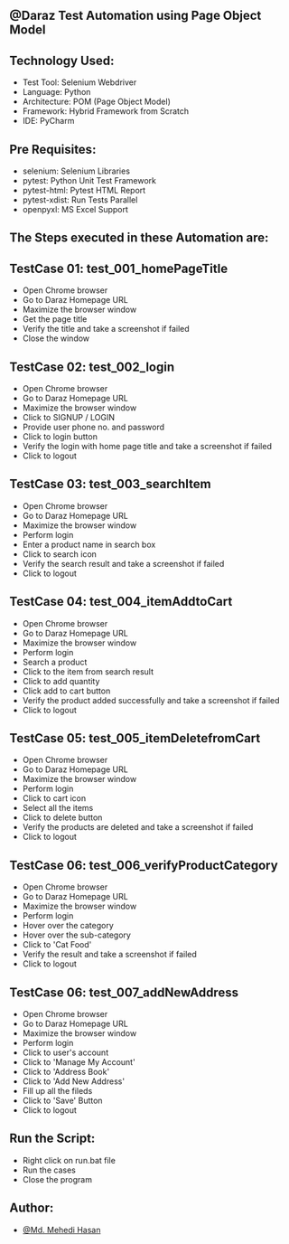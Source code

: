 ## @Daraz Test Automation using Page Object Model

## Technology Used:

- Test Tool: Selenium Webdriver
- Language: Python
- Architecture: POM (Page Object Model)
- Framework: Hybrid Framework from Scratch
- IDE: PyCharm

## Pre Requisites:

- selenium: Selenium Libraries
- pytest: Python Unit Test Framework
- pytest-html: Pytest HTML Report
- pytest-xdist: Run Tests Parallel
- openpyxl: MS Excel Support

## The Steps executed in these Automation are:

## TestCase 01: test_001_homePageTitle
- Open Chrome browser
- Go to Daraz Homepage URL
- Maximize the browser window
- Get the page title
- Verify the title and take a screenshot if failed
- Close the window

## TestCase 02: test_002_login
- Open Chrome browser
- Go to Daraz Homepage URL
- Maximize the browser window
- Click to SIGNUP / LOGIN
- Provide user phone no. and password
- Click to login button
- Verify the login with home page title and take a screenshot if failed
- Click to logout

## TestCase 03: test_003_searchItem
- Open Chrome browser
- Go to Daraz Homepage URL
- Maximize the browser window
- Perform login
- Enter a product name in search box
- Click to search icon
- Verify the search result and take a screenshot if failed
- Click to logout

## TestCase 04: test_004_itemAddtoCart
- Open Chrome browser
- Go to Daraz Homepage URL
- Maximize the browser window
- Perform login
- Search a product
- Click to the item from search result
- Click to add quantity
- Click add to cart button
- Verify the product added successfully and take a screenshot if failed
- Click to logout

## TestCase 05: test_005_itemDeletefromCart
- Open Chrome browser
- Go to Daraz Homepage URL
- Maximize the browser window
- Perform login
- Click to cart icon
- Select all the items
- Click to delete button
- Verify the products are deleted and take a screenshot if failed
- Click to logout

## TestCase 06: test_006_verifyProductCategory
- Open Chrome browser
- Go to Daraz Homepage URL
- Maximize the browser window
- Perform login
- Hover over the category
- Hover over the sub-category
- Click to 'Cat Food'
- Verify the result and take a screenshot if failed
- Click to logout

## TestCase 06: test_007_addNewAddress
- Open Chrome browser
- Go to Daraz Homepage URL
- Maximize the browser window
- Perform login
- Click to user's account
- Click to 'Manage My Account'
- Click to 'Address Book'
- Click to 'Add New Address'
- Fill up all the fileds
- Click to 'Save' Button
- Click to logout

## Run the Script:

- Right click on run.bat file
- Run the cases
- Close the program

## Author:

- [@Md. Mehedi Hasan](https://github.com/mehedi9021)
